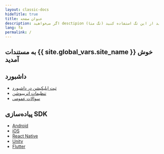 ```yaml
---
layout: classic-docs
hideTitle: true
title: عنوان صفحه
description: اگر می‌خواهید desctipion (تگ متا) صفحه را تغییر دهید از این تگ استفاده کنید
lang: fa
permalink: /
---
```


<h2>به مستندات {{ site.global_vars.site_name }} خوش آمدید</h2>

<div class="row home-card-group">
  <div class="col-12 col-sm-6">
<div class="home-card">
  <h2>داشبورد</h2>
  <ul>
  <li><a href="{{ site.baseurl }}/faq/setup-app/">ثبت اپلیکیشن در داشبورد</a></li>
  <li><a href="{{ site.baseurl }}/faq/attribution-settings/">تنظیمات اتریبیوشن</a></li>
  <li><a href="{{ site.baseurl }}/faq/general-questions/">سوالات عمومی</a></li>
  </ul>
</div>
  </div>
  <div class="col-12 col-sm-6">
<div class="home-card">
  <h2>پیاده‌سازی SDK</h2>
  <ul>
  <li><a href="{{ site.baseurl }}/sdk/android/">Android</a></li>
  <li><a href="{{ site.baseurl }}/sdk/ios/">iOS</a></li>
  <li><a href="{{ site.baseurl }}/sdk/react-native/">React Native</a></li>
  <li><a href="{{ site.baseurl }}/sdk/unity/">Unity</a></li>
  <li><a href="{{ site.baseurl }}/sdk/flutter/">Flutter</a></li>
  </ul>
</div>
  </div>
</div>
